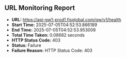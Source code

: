 ## URL Monitoring Report

- **URL:** https://api-gw1-prod1.fisglobal.com/gw/v1/health
- **Start Time:** 2025-07-05T04:52:53.866189
- **End Time:** 2025-07-05T04:52:53.953009
- **Total Time Taken:** 0.08682 seconds
- **HTTP Status Code:** 403
- **Status:** Failure
- **Failure Reason:** HTTP Status Code: 403
